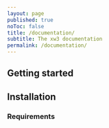 ```yaml
---
layout: page
published: true
noToc: false
title: /documentation/
subtitle: The xw3 documentation
permalink: /documentation/
---
```


## Getting started

## Installation

### Requirements



